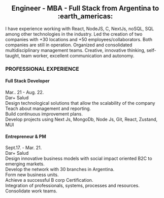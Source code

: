 

<h2 align="center">
Engineer - MBA - Full Stack from Argentina to :earth_americas:
</h2>


<p> I have experience working with React, NodeJS, C, NextJs, noSQL, SQL among other technologies in the industry. Led the creation of two companies with +30 locations and +50 employees/collaborators. Both companies are still in operation. Organized and consolidated multidisciplinary management teams.
Creative, innovative thinking, self-taught, team worker, excellent communication and autonomy.</p>

<h3>PROFESSIONAL EXPERIENCE</h3>
<p>
<h4>Full Stack Developer</h4>	          							Mar.. 21 - Aug. 22. <br/>
Dar+ Salud<br/>
Design technological solutions that allow the scalability of the company<br/>
Teach about management and reporting.<br/>
Build continuous improvement plans.<br/>
Develop projects using Next Js, MongoDb, Node Js, Git, React, Zustand, MUI<br/>

<h4>Entrepreneur & PM	</h4>								Sept.17. - Mar. 21. <br/>
Dar+ Salud<br/>
Design innovative business models with social impact oriented B2C to emerging markets.<br/>
Develop the network with 30 branches in Argentina.<br/>
Form new business units.<br/>
Achieve a successful B corp Certification.<br/>
Integration of professionals, systems, processes and resources.<br/>
Consolidate work teams.<br/>
</p>
